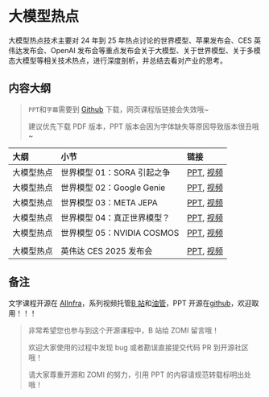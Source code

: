 <!--Copyright ©  适用于[License](https://github.com/Infrasys-AI/AIInfra)版权许可-->

# 大模型热点

大模型热点技术主要对 24 年到 25 年热点讨论的世界模型、苹果发布会、CES 英伟达发布会、OpenAI 发布会等重点发布会关于大模型、关于世界模型、关于多模态大模型等相关技术热点，进行深度剖析，并总结去看对产业的思考。

## 内容大纲

> `PPT`和`字幕`需要到 [Github](https://github.com/Infrasys-AI/AIInfra) 下载，网页课程版链接会失效哦~
>
> 建议优先下载 PDF 版本，PPT 版本会因为字体缺失等原因导致版本很丑哦~

| 大纲 | 小节 | 链接|
|:-- |:-- |:-- |
| 大模型热点 | 世界模型 01：SORA 引起之争 | [PPT](./20240228_WordModel.pdf), [视频](https://www.bilibili.com/video/BV1dH4y1p7zt) |
| 大模型热点 | 世界模型 02：Google Genie | [PPT](./20240228_WordModel.pdf), [视频](https://www.bilibili.com/video/BV1b6421F7Tq) |
| 大模型热点 | 世界模型 03：META JEPA | [PPT](./20240228_WordModel.pdf), [视频](https://www.bilibili.com/video/BV1v1421Q73e) |
| 大模型热点 | 世界模型 04：真正世界模型？ | [PPT](./20240228_WordModel.pdf), [视频](https://www.bilibili.com/video/BV1GZ421t7jr) |
| 大模型热点 | 世界模型 05：NVIDIA COSMOS | [PPT](./20250112Cosmos.pdf), [视频](https://www.bilibili.com/video/BV18hwLeREUK/) |
| | | |
| 大模型热点 | 英伟达 CES 2025 发布会 | [PPT](./20250110NVCES.pdf), [视频](https://www.bilibili.com/video/BV1vjczebESC/) |

## 备注

文字课程开源在 [AIInfra](https://infrasys-ai.github.io/aiinfra-docs)，系列视频托管[B 站](https://space.bilibili.com/517221395)和[油管](https://www.youtube.com/@ZOMI666/playlists)，PPT 开源在[github](https://github.com/Infrasys-AI/AIInfra)，欢迎取用！！！

> 非常希望您也参与到这个开源课程中，B 站给 ZOMI 留言哦！
> 
> 欢迎大家使用的过程中发现 bug 或者勘误直接提交代码 PR 到开源社区哦！
>
> 请大家尊重开源和 ZOMI 的努力，引用 PPT 的内容请规范转载标明出处哦！

